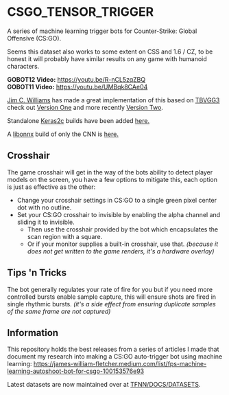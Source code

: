 # CSGO_TENSOR_TRIGGER
A series of machine learning trigger bots for Counter-Strike: Global Offensive (CS:GO).

Seems this dataset also works to some extent on CSS and 1.6 / CZ, to be honest it will probably have similar results on any game with humanoid characters.

**GOBOT12 Video:** https://youtu.be/R-nCL5zqZBQ<br>
**GOBOT11 Video:** https://youtu.be/UMBqk8CAe04

[Jim C. Williams](https://github.com/jcwml) has made a great implementation of this based on [TBVGG3](https://github.com/TFNN/TBVGG3) check out [Version One](https://github.com/jcwml/CSGO-Trigger-Bot) and more recently [Version Two](https://github.com/jcwml/CSGO-Trigger-Bot-2).

Standalone [Keras2c](https://github.com/f0uriest/keras2c) builds have been added [here.](GOBOT15/KERAS2C)

A [libonnx](https://github.com/xboot/libonnx) build of only the CNN is [here.](GOBOT15/LIBONNX)

## Crosshair

The game crosshair will get in the way of the bots ability to detect player models on the screen, you have a few options to mitigate this, each option is just as effective as the other:
- Change your crosshair settings in CS:GO to a single green pixel center dot with no outline.
- Set your CS:GO crosshair to invisible by enabling the alpha channel and sliding it to invisible.
  - Then use the crosshair provided by the bot which encapsulates the scan region with a square.
  - Or if your monitor supplies a built-in crosshair, use that. _(because it does not get written to the game renders, it's a hardware overlay)_

## Tips 'n Tricks

The bot generally regulates your rate of fire for you but if you need more controlled bursts enable sample capture, this will ensure shots are fired in single rhythmic bursts. _(it's a side effect from ensuring duplicate samples of the same frame are not captured)_

## Information

This repository holds the best releases from a series of articles I made that document my research into making a CS:GO auto-trigger bot using machine learning: https://james-william-fletcher.medium.com/list/fps-machine-learning-autoshoot-bot-for-csgo-100153576e93

Latest datasets are now maintained over at [TFNN/DOCS/DATASETS](https://github.com/TFNN/DOCS/tree/main/DATASETS).

